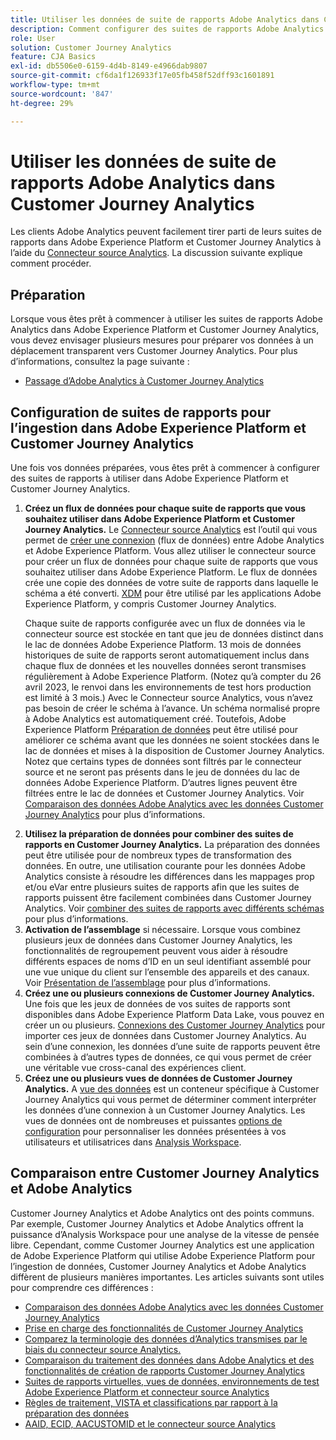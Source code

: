 ```yaml
---
title: Utiliser les données de suite de rapports Adobe Analytics dans Customer Journey Analytics
description: Comment configurer des suites de rapports Adobe Analytics pour une ingestion dans Adobe Experience Platform et Customer Journey Analytics
role: User
solution: Customer Journey Analytics
feature: CJA Basics
exl-id: db5506e0-6159-4d4b-8149-e4966dab9807
source-git-commit: cf6da1f126933f17e05fb458f52dff93c1601891
workflow-type: tm+mt
source-wordcount: '847'
ht-degree: 29%

---
```


# Utiliser les données de suite de rapports Adobe Analytics dans Customer Journey Analytics

Les clients Adobe Analytics peuvent facilement tirer parti de leurs suites de rapports dans Adobe Experience Platform et Customer Journey Analytics à l’aide du [Connecteur source Analytics](https://experienceleague.adobe.com/docs/experience-platform/sources/connectors/adobe-applications/analytics.html?lang=fr). La discussion suivante explique comment procéder.

## Préparation

Lorsque vous êtes prêt à commencer à utiliser les suites de rapports Adobe Analytics dans Adobe Experience Platform et Customer Journey Analytics, vous devez envisager plusieurs mesures pour préparer vos données à un déplacement transparent vers Customer Journey Analytics. Pour plus d’informations, consultez la page suivante :

* [Passage d’Adobe Analytics à Customer Journey Analytics](/help/getting-started/aa-to-cja.md)

## Configuration de suites de rapports pour l’ingestion dans Adobe Experience Platform et Customer Journey Analytics

Une fois vos données préparées, vous êtes prêt à commencer à configurer des suites de rapports à utiliser dans Adobe Experience Platform et Customer Journey Analytics.

1. **Créez un flux de données pour chaque suite de rapports que vous souhaitez utiliser dans Adobe Experience Platform et Customer Journey Analytics.** Le [Connecteur source Analytics](https://experienceleague.adobe.com/docs/experience-platform/sources/connectors/adobe-applications/analytics.html?lang=fr) est l’outil qui vous permet de [créer une connexion](/help/connections/create-connection.md) (flux de données) entre Adobe Analytics et Adobe Experience Platform. Vous allez utiliser le connecteur source pour créer un flux de données pour chaque suite de rapports que vous souhaitez utiliser dans Adobe Experience Platform. Le flux de données crée une copie des données de votre suite de rapports dans laquelle le schéma a été converti.  [XDM](https://experienceleague.adobe.com/docs/platform-learn/tutorials/schemas/schemas-and-experience-data-model.html?lang=fr) pour être utilisé par les applications Adobe Experience Platform, y compris Customer Journey Analytics.<p>Chaque suite de rapports configurée avec un flux de données via le connecteur source est stockée en tant que jeu de données distinct dans le lac de données Adobe Experience Platform. 13 mois de données historiques de suite de rapports seront automatiquement inclus dans chaque flux de données et les nouvelles données seront transmises régulièrement à Adobe Experience Platform. (Notez qu’à compter du 26 avril 2023, le renvoi dans les environnements de test hors production est limité à 3 mois.) Avec le Connecteur source Analytics, vous n’avez pas besoin de créer le schéma à l’avance. Un schéma normalisé propre à Adobe Analytics est automatiquement créé. Toutefois, Adobe Experience Platform [Préparation de données](https://experienceleague.adobe.com/docs/experience-platform/data-prep/home.html?lang=fr) peut être utilisé pour améliorer ce schéma avant que les données ne soient stockées dans le lac de données et mises à la disposition de Customer Journey Analytics. Notez que certains types de données sont filtrés par le connecteur source et ne seront pas présents dans le jeu de données du lac de données Adobe Experience Platform. D’autres lignes peuvent être filtrées entre le lac de données et Customer Journey Analytics. Voir [Comparaison des données Adobe Analytics avec les données Customer Journey Analytics](/help/troubleshooting/compare.md) pour plus d’informations.
1. **Utilisez la préparation de données pour combiner des suites de rapports en Customer Journey Analytics.** La préparation des données peut être utilisée pour de nombreux types de transformation des données. En outre, une utilisation courante pour les données Adobe Analytics consiste à résoudre les différences dans les mappages prop et/ou eVar entre plusieurs suites de rapports afin que les suites de rapports puissent être facilement combinées dans Customer Journey Analytics. Voir [combiner des suites de rapports avec différents schémas](/help/use-cases/aa-data/combine-report-suites.md) pour plus d’informations.
1. **Activation de l’assemblage** si nécessaire. Lorsque vous combinez plusieurs jeux de données dans Customer Journey Analytics, les fonctionnalités de regroupement peuvent vous aider à résoudre différents espaces de noms d’ID en un seul identifiant assemblé pour une vue unique du client sur l’ensemble des appareils et des canaux. Voir [Présentation de l’assemblage](../../stitching/overview.md) pour plus d’informations.
1. **Créez une ou plusieurs connexions de Customer Journey Analytics.** Une fois que les jeux de données de vos suites de rapports sont disponibles dans Adobe Experience Platform Data Lake, vous pouvez en créer un ou plusieurs. [Connexions des Customer Journey Analytics](/help/connections/overview.md) pour importer ces jeux de données dans Customer Journey Analytics. Au sein d’une connexion, les données d’une suite de rapports peuvent être combinées à d’autres types de données, ce qui vous permet de créer une véritable vue cross-canal des expériences client.
1. **Créez une ou plusieurs vues de données de Customer Journey Analytics.** A [vue des données](/help/data-views/data-views.md) est un conteneur spécifique à Customer Journey Analytics qui vous permet de déterminer comment interpréter les données d’une connexion à un Customer Journey Analytics. Les vues de données ont de nombreuses et puissantes [options de configuration](/help/data-views/create-dataview.md) pour personnaliser les données présentées à vos utilisateurs et utilisatrices dans [Analysis Workspace](/help/analysis-workspace/home.md).

## Comparaison entre Customer Journey Analytics et Adobe Analytics

Customer Journey Analytics et Adobe Analytics ont des points communs. Par exemple, Customer Journey Analytics et Adobe Analytics offrent la puissance d’Analysis Workspace pour une analyse de la vitesse de pensée libre. Cependant, comme Customer Journey Analytics est une application de Adobe Experience Platform qui utilise Adobe Experience Platform pour l’ingestion de données, Customer Journey Analytics et Adobe Analytics diffèrent de plusieurs manières importantes. Les articles suivants sont utiles pour comprendre ces différences :

* [Comparaison des données Adobe Analytics avec les données Customer Journey Analytics](/help/troubleshooting/compare.md)
* [Prise en charge des fonctionnalités de Customer Journey Analytics](/help/getting-started/aa-vs-cja/cja-aa.md)
* [Comparez la terminologie des données d’Analytics transmises par le biais du connecteur source Analytics.](/help/getting-started/aa-vs-cja/terminology.md)
* [Comparaison du traitement des données dans Adobe Analytics et des fonctionnalités de création de rapports Customer Journey Analytics](/help/getting-started/aa-vs-cja/data-processing-comparisons.md)
* [Suites de rapports virtuelles, vues de données, environnements de test Adobe Experience Platform et connecteur source Analytics](/help/getting-started/aa-vs-cja/vrs-dataview-sandbox-adc.md)
* [Règles de traitement, VISTA et classifications par rapport à la préparation des données](/help/getting-started/aa-vs-cja/pr-vista-dataprep.md)
* [AAID, ECID, AACUSTOMID et le connecteur source Analytics](/help/getting-started/aa-vs-cja/aaid-ecid-adc.md)
